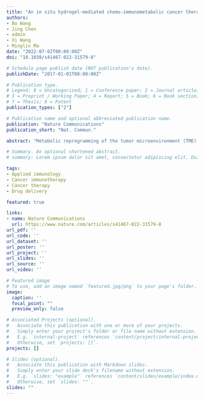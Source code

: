 ```yaml
---
title: "An in situ hydrogel-mediated chemo-immunometabolic cancer therapy"
authors:
- Bo Wang
- Jing Chen
- admin
- Xi Wang
- Minglin Ma
date: "2022-07-02T00:00:00Z"
doi: "10.1038/s41467-022-31579-8"

# Schedule page publish date (NOT publication's date).
publishDate: "2017-01-01T00:00:00Z"

# Publication type.
# Legend: 0 = Uncategorized; 1 = Conference paper; 2 = Journal article;
# 3 = Preprint / Working Paper; 4 = Report; 5 = Book; 6 = Book section;
# 7 = Thesis; 8 = Patent
publication_types: ["2"]

# Publication name and optional abbreviated publication name.
publication: "Nature Communications"
publication_short: "Nat. Commun."

abstract: "Metabolic reprogramming of the tumor microenvironment (TME) and poor immunogenicity are two of the challenges that cancer immunotherapies have to overcome for improved clinical benefits. Among various immunosuppressive metabolites that keep anti-tumor immunity in check, the tryptophan catabolite kynurenine (Kyn) is an attractive target for blockade given its role in mediating immunosuppression through multiple pathways. Here, we present a local chemo-immunometabolic therapy through injection of a supramolecular hydrogel concurrently releasing doxorubicin that induces immunogenic tumor cell death and kynureninase that disrupts Kyn-mediated immunosuppressive pathways in TME. The combination synergically enhances tumor immunogenicity and unleashes anti-tumor immunity. In mouse models of triple negative breast cancer and melanoma, a single low dose peritumoral injection of the therapeutic hydrogel promotes TME transformation toward more immunostimulatory, which leads to enhanced tumor suppression and extended mouse survival. In addition, the systemic anti-tumor surveillance induced by the local treatment exhibits an abscopal effect and prevents tumor relapse post-resection. This versatile approach for local chemo-immunometabolic therapy may serve as a general strategy for enhancing anti-tumor immunity and boosting the efficacy of cancer immunotherapies. Tryptophan metabolism, leading to the accumulation of kynurenine (Kyn) in the tumor microenvironment, restricts anti-tumor immunity. Here the authors report the design of a hydrogel loaded with doxorubicin and Kyn-degrading kynureninase to relieve immunosuppression, showing anti-tumor responses in preclinical models."

# Summary. An optional shortened abstract.
# summary: Lorem ipsum dolor sit amet, consectetur adipiscing elit. Duis posuere tellus ac convallis placerat. Proin tincidunt magna sed ex sollicitudin condimentum.

tags:
- Applied immunology
- Cancer immunotherapy
- Cancer therapy
- Drug delivery

featured: true

links:
- name: Nature Communications
  url: https://www.nature.com/articles/s41467-022-31579-8
url_pdf: ''
url_code: ''
url_dataset: ''
url_poster: ''
url_project: ''
url_slides: ''
url_source: ''
url_video: ''

# Featured image
# To use, add an image named `featured.jpg/png` to your page's folder. 
image:
  caption: ''
  focal_point: ""
  preview_only: false

# Associated Projects (optional).
#   Associate this publication with one or more of your projects.
#   Simply enter your project's folder or file name without extension.
#   E.g. `internal-project` references `content/project/internal-project/index.md`.
#   Otherwise, set `projects: []`.
projects: []

# Slides (optional).
#   Associate this publication with Markdown slides.
#   Simply enter your slide deck's filename without extension.
#   E.g. `slides: "example"` references `content/slides/example/index.md`.
#   Otherwise, set `slides: ""`.
slides: ""
---
```


